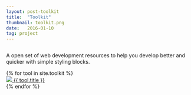 ```yaml
---
layout: post-toolkit
title:  "Toolkit"
thumbnail: toolkit.png
date:   2016-01-10
tag: project
---
```


<div class="body-content">
  <div class="row">
    <div class="small-12 columns">
      <p class="hero-text">A open set of web development resources to help you develop better and quicker with simple styling blocks.</p>
    </div>
  </div>
  
  <div class="row" id="tool-index">
    {% for tool in site.toolkit %}
      <div class="small-12 medium-4 columns thumbnail-tile">
        <a class="post-link" href="{{ tool.url | prepend: site.baseurl }}">
          <div class="thumbnail-container">
            <img class="thumbnail-image full-width" src="../img/toolkit/thumbnails/{{ tool.thumbnail }}">
            <span class="thumbnail-text">{{ tool.title }}</span>
          </div>
        </a>
      </div>
    {% endfor %}
  </div>
</div>